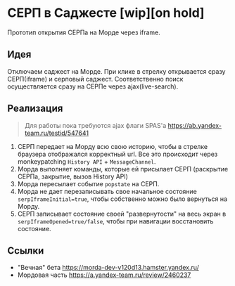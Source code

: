# СЕРП в Саджесте [wip][on hold]

Прототип открытия СЕРПа на Морде через iframe.

## Идея
Отключаем саджест на Морде. При клике в стрелку открывается сразу СЕРП(iframe) и серповый саджест.
Соответственно поиск осуществляется сразу на СЕРПе через ajax(live-search).

## Реализация
> Для работы пока требуются ajax флаги SPAS'a https://ab.yandex-team.ru/testid/547641

1. СЕРП передает на Морду всю свою историю, чтобы в стрелке браузера отображался корректный url. Все это происходит через monkeypatching `History API` + `MessageChannel`.
2. Морда выполняет команды, которые ей присылает СЕРП (раскрытие СЕРПа, закрытие, вызов History API)
3. Морда пересылает событие `popstate` на СЕРП.
4. Морда не дает перезаписывать свое начальное состояние `serpIframeInitial=true`, чтобы собственно можно было вернуться на Морду.
5. СЕРП записывает состояние своей "развернутости" на весь экран в `serpIframeOpened=true/false`, чтобы при навигации восстановить состояние.

## Ссылки
* "Вечная" бета https://morda-dev-v120d13.hamster.yandex.ru/
* Мордовая часть https://a.yandex-team.ru/review/2460237
